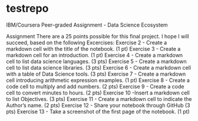 # testrepo
IBM/Coursera Peer-graded Assignment - Data Science Ecosystem

Assignment 
There are a 25 points possible for this final project. I hope I will succeed, based on the following Excercises:
Exercise 2 - Create a markdown cell with the title of the notebook. (1 pt)
Exercise 3 - Create a markdown cell for an introduction. (1 pt)
Exercise 4 - Create a markdown cell to list data science languages. (3 pts)
Exercise 5 - Create a markdown cell to list data science libraries. (3 pts)
Exercise 6 - Create a markdown cell with a table of Data Science tools. (3 pts)
Exercise 7 - Create a markdown cell introducing arithmetic expression examples. (1 pt)
Exercise 8 - Create a code cell to multiply and add numbers. (2 pts)
Exercise 9 - Create a code cell to convert minutes to hours. (2 pts)
Exercise 10 -Insert a markdown cell to list Objectives. (3 pts)
Exercise 11 - Create a markdown cell to indicate the Author’s name. (2 pts)
Exercise 12 - Share your notebook through GitHub (3 pts)
Exercise 13 - Take a screenshot of the first page of the notebook. (1 pt)


